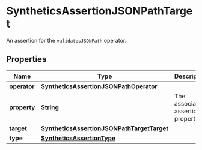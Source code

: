 

# SyntheticsAssertionJSONPathTarget

An assertion for the `validatesJSONPath` operator.
## Properties

Name | Type | Description | Notes
------------ | ------------- | ------------- | -------------
**operator** | [**SyntheticsAssertionJSONPathOperator**](SyntheticsAssertionJSONPathOperator.md) |  | 
**property** | **String** | The associated assertion property. |  [optional]
**target** | [**SyntheticsAssertionJSONPathTargetTarget**](SyntheticsAssertionJSONPathTargetTarget.md) |  |  [optional]
**type** | [**SyntheticsAssertionType**](SyntheticsAssertionType.md) |  | 



